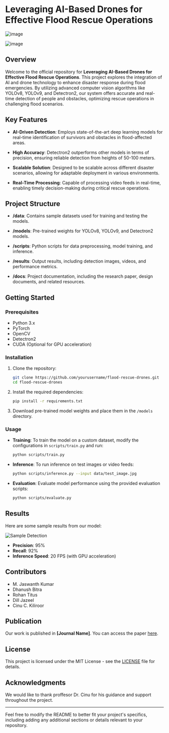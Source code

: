 # **Leveraging AI-Based Drones for Effective Flood Rescue Operations**

![image](https://github.com/user-attachments/assets/33a64e87-a6c0-44b5-80bc-edc91122b21d)

![image](https://github.com/user-attachments/assets/01a6cf69-cd0e-4a53-af67-34b5ddfd4e57)

## **Overview**

Welcome to the official repository for **Leveraging AI-Based Drones for Effective Flood Rescue Operations**. This project explores the integration of AI and drone technology to enhance disaster response during flood emergencies. By utilizing advanced computer vision algorithms like YOLOv8, YOLOv9, and Detectron2, our system offers accurate and real-time detection of people and obstacles, optimizing rescue operations in challenging flood scenarios.

## **Key Features**

- **AI-Driven Detection**: Employs state-of-the-art deep learning models for real-time identification of survivors and obstacles in flood-affected areas.
  
- **High Accuracy**: Detectron2 outperforms other models in terms of precision, ensuring reliable detection from heights of 50-100 meters.

- **Scalable Solution**: Designed to be scalable across different disaster scenarios, allowing for adaptable deployment in various environments.

- **Real-Time Processing**: Capable of processing video feeds in real-time, enabling timely decision-making during critical rescue operations.

## **Project Structure**

- **/data**: Contains sample datasets used for training and testing the models.
  
- **/models**: Pre-trained weights for YOLOv8, YOLOv9, and Detectron2 models.

- **/scripts**: Python scripts for data preprocessing, model training, and inference.

- **/results**: Output results, including detection images, videos, and performance metrics.

- **/docs**: Project documentation, including the research paper, design documents, and related resources.

## **Getting Started**

### **Prerequisites**

- Python 3.x
- PyTorch
- OpenCV
- Detectron2
- CUDA (Optional for GPU acceleration)

### **Installation**

1. Clone the repository:
   ```bash
   git clone https://github.com/yourusername/flood-rescue-drones.git
   cd flood-rescue-drones
   ```

2. Install the required dependencies:
   ```bash
   pip install -r requirements.txt
   ```

3. Download pre-trained model weights and place them in the `/models` directory.

### **Usage**

- **Training**: To train the model on a custom dataset, modify the configurations in `scripts/train.py` and run:
  ```bash
  python scripts/train.py
  ```

- **Inference**: To run inference on test images or video feeds:
  ```bash
  python scripts/inference.py --input data/test_image.jpg
  ```

- **Evaluation**: Evaluate model performance using the provided evaluation scripts:
  ```bash
  python scripts/evaluate.py
  ```

## **Results**

Here are some sample results from our model:

![Sample Detection](sample_image_url)

- **Precision**: 95%
- **Recall**: 92%
- **Inference Speed**: 20 FPS (with GPU acceleration)

## **Contributors**

- M. Jaswanth Kumar
- Dhanush Bitra
- Rohan Titus
- Dill Jazeel
- Cinu C. Kiliroor

## **Publication**

Our work is published in **[Journal Name]**. You can access the paper [here](link_to_publication).

## **License**

This project is licensed under the MIT License - see the [LICENSE](LICENSE) file for details.

## **Acknowledgments**

We would like to thank proffesor Dr. Cinu  for his guidance and support throughout the project.

---

Feel free to modify the README to better fit your project's specifics, including adding any additional sections or details relevant to your repository.
